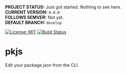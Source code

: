 **PROJECT STATUS:** Just got started. Nothing to see here.  
**CURRENT VERSION:** `0.0.0`  
**FOLLOWS SEMVER:** Not yet.  
**DEFAULT BRANCH:** `develop`  

[![License: MIT](https://img.shields.io/badge/License-MIT-blue.svg)](https://opensource.org/licenses/MIT)
[![Build Status](https://travis-ci.org/taitulism/pkjs.svg?branch=develop)](https://travis-ci.org/taitulism/pkjs)



pkjs
====
Edit your package.json from the CLI.

